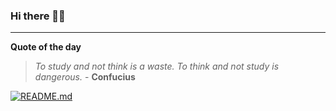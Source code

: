 ### Hi there 👋🏻


---

**Quote of the day**

> *To study and not think is a waste. To think and not study is dangerous.* - **Confucius** 

[![README.md](https://github.com/marcolovazzano/marcolovazzano/actions/workflows/readme.yml/badge.svg?branch=main)](https://github.com/marcolovazzano/marcolovazzano/actions/workflows/readme.yml)
